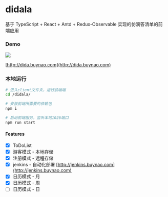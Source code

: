 # didala

基于 TypeScript + React + Antd + Redux-Observable 实现的仿滴答清单的前端应用

### Demo

<img src="https://buynao.oss-cn-beijing.aliyuncs.com/20200406_193852.gif"/>

[http://dida.buynao.com](http://dida.buynao.com)

### 本地运行

```bash
# 进入client文件夹，运行前端端
cd /didala/

# 安装前端所需要的依赖包
npm i

# 启动前端服务，监听本地1026端口
npm run start
```

#### Features

- [x] ToDoList
- [x] 游客模式 - 本地存储
- [x] 注册模式 - 远程存储
- [x] jenkins - 自动化部署 [http://jenkins.buynao.com](http://jenkins.buynao.com)
- [x] 日历模式 - 月
- [x] 日历模式 - 周
- [ ] 日历模式 - 日

